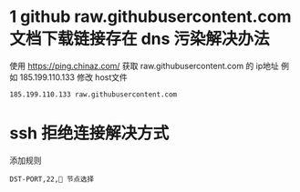 # 1 github raw.githubusercontent.com 文档下载链接存在 dns 污染解决办法
使用 https://ping.chinaz.com/ 获取 raw.githubusercontent.com 的 ip地址 例如 185.199.110.133
修改 host文件
```
185.199.110.133 raw.githubusercontent.com
```
# ssh 拒绝连接解决方式
添加规则
```
DST-PORT,22,🚀 节点选择
```
